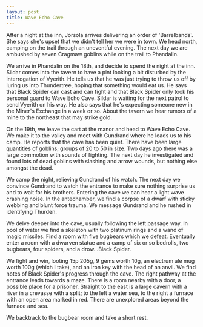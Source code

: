 ```yaml
---
layout: post
title: Wave Echo Cave
---
```

After a night at the inn, Jorsola arrives delivering an order of 'Barrelbands'. She says she's upset that we didn't tell her we were in town. We head north, camping on the trail through an uneventful evening. The next day we are ambushed by seven Cragmaw goblins while on the trail to Phandalin. 

We arrive in Phandalin on the 18th, and decide to spend the night at the inn. Sildar comes into the tavern to have a pint looking a bit disturbed by the interrogation of Vyerith. He tells us that he was just trying to throw us off by luring us into Thundertree, hoping that something would eat us. He says that Black Spider can cast and can fight and that Black Spider only took his personal guard to Wave Echo Cave. Sildar is waiting for the next patrol to send Vyerith on his way. He also says that he's expecting someone new in the Miner's Exchange in a week or so. About the tavern we hear rumors of a mine to the northeast that may strike gold.

On the 19th, we leave the cart at the manor and head to Wave Echo Cave. We make it to the valley and meet with Gundrand where he leads us to his camp. He reports that the cave has been quiet. There have been large quantities of goblins; groups of 20 to 50 in size. Two days ago there was a large commotion with sounds of fighting. The next day he investigated and found lots of dead goblins with slashing and arrow wounds, but nothing else amongst the dead.

We camp the night, relieving Gundrand of his watch. The next day we convince Gundrand to watch the entrance to make sure nothing surprise us and to wait for his brothers. Entering the cave we can hear a light wave crashing noise. In the antechamber, we find a corpse of a dwarf with sticky webbing and blunt force trauma. We message Gundrand and he rushed in identifying Thurden.

We delve deeper into the cave, usually following the left passage way. In pool of water we find a skeleton with two platinum rings and a wand of magic missiles. Find a room with five bugbears which we defeat. Eventually enter a room with a dwarven statue and a camp of six or so bedrolls, two bugbears, four spiders, and a drow...Black Spider.

We fight and win, looting 15p 205g, 9 gems worth 10g, an electrum ale mug worth 100g (which I take), and an iron key with the head of an anvil. We find notes of Black Spider's progress through the cave. The right pathway at the entrance leads towards a maze. There is a room nearby with a door, a possible place for a prisoner. Straight to the east is a large cavern with a river in a crevasse with a split; to the left a water sea, to the right a furnace with an open area marked in red. There are unexplored areas beyond the furnace and sea.

We backtrack to the bugbear room and take a short rest.
